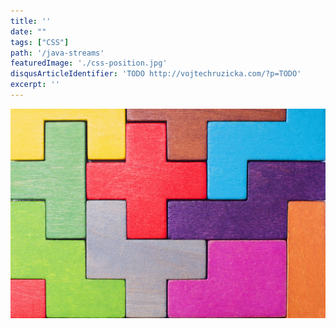 ```yaml
---
title: ''
date: ""
tags: ["CSS"]
path: '/java-streams'
featuredImage: './css-position.jpg'
disqusArticleIdentifier: 'TODO http://vojtechruzicka.com/?p=TODO'
excerpt: ''
---
```


![CSS Position](./css-position.jpg)
